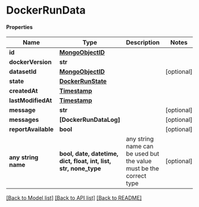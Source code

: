 # DockerRunData

#### Properties
Name | Type | Description | Notes
------------ | ------------- | ------------- | -------------
**id** | [**MongoObjectID**](MongoObjectID.md) |  | 
**dockerVersion** | **str** |  | 
**datasetId** | [**MongoObjectID**](MongoObjectID.md) |  | [optional] 
**state** | [**DockerRunState**](DockerRunState.md) |  | 
**createdAt** | [**Timestamp**](Timestamp.md) |  | 
**lastModifiedAt** | [**Timestamp**](Timestamp.md) |  | 
**message** | **str** |  | [optional] 
**messages** | **[DockerRunDataLog]** |  | [optional] 
**reportAvailable** | **bool** |  | [optional] 
**any string name** | **bool, date, datetime, dict, float, int, list, str, none_type** | any string name can be used but the value must be the correct type | [optional]

[[Back to Model list]](../README.md#documentation-for-models) [[Back to API list]](../README.md#documentation-for-api-endpoints) [[Back to README]](../README.md)

